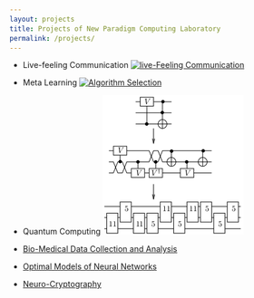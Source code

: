 ```yaml
---
layout: projects
title: Projects of New Paradigm Computing Laboratory
permalink: /projects/
---
```


- Live-feeling Communication 
[![live-Feeling Communication](/images/thehubs.png)](/projects/lfc.md)

- Meta Learning
[![Algorithm Selection](/images/platform1s.png)](/projects/as.md)

- Quantum Computing
[![Quantum Computing](/images/time_expansion_circuit.png)](/projects/qc.md)

- [Bio-Medical Data Collection and Analysis](/project/biomed.md)

- [Optimal Models of Neural Networks](/projects/ai.md)

- [Neuro-Cryptography](/project/neurocrypt.md)





